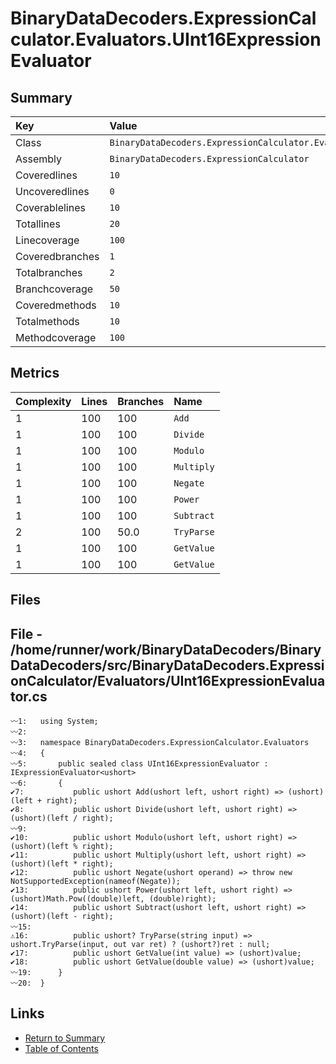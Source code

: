 ﻿# BinaryDataDecoders.ExpressionCalculator.Evaluators.UInt16ExpressionEvaluator

## Summary

| Key             | Value                                                                          |
| :-------------- | :----------------------------------------------------------------------------- |
| Class           | `BinaryDataDecoders.ExpressionCalculator.Evaluators.UInt16ExpressionEvaluator` |
| Assembly        | `BinaryDataDecoders.ExpressionCalculator`                                      |
| Coveredlines    | `10`                                                                           |
| Uncoveredlines  | `0`                                                                            |
| Coverablelines  | `10`                                                                           |
| Totallines      | `20`                                                                           |
| Linecoverage    | `100`                                                                          |
| Coveredbranches | `1`                                                                            |
| Totalbranches   | `2`                                                                            |
| Branchcoverage  | `50`                                                                           |
| Coveredmethods  | `10`                                                                           |
| Totalmethods    | `10`                                                                           |
| Methodcoverage  | `100`                                                                          |

## Metrics

| Complexity | Lines | Branches | Name       |
| :--------- | :---- | :------- | :--------- |
| 1          | 100   | 100      | `Add`      |
| 1          | 100   | 100      | `Divide`   |
| 1          | 100   | 100      | `Modulo`   |
| 1          | 100   | 100      | `Multiply` |
| 1          | 100   | 100      | `Negate`   |
| 1          | 100   | 100      | `Power`    |
| 1          | 100   | 100      | `Subtract` |
| 2          | 100   | 50.0     | `TryParse` |
| 1          | 100   | 100      | `GetValue` |
| 1          | 100   | 100      | `GetValue` |

## Files

## File - /home/runner/work/BinaryDataDecoders/BinaryDataDecoders/src/BinaryDataDecoders.ExpressionCalculator/Evaluators/UInt16ExpressionEvaluator.cs

```CSharp
〰1:   using System;
〰2:   
〰3:   namespace BinaryDataDecoders.ExpressionCalculator.Evaluators
〰4:   {
〰5:       public sealed class UInt16ExpressionEvaluator : IExpressionEvaluator<ushort>
〰6:       {
✔7:           public ushort Add(ushort left, ushort right) => (ushort)(left + right);
✔8:           public ushort Divide(ushort left, ushort right) => (ushort)(left / right);
〰9:   
✔10:          public ushort Modulo(ushort left, ushort right) => (ushort)(left % right);
✔11:          public ushort Multiply(ushort left, ushort right) => (ushort)(left * right);
✔12:          public ushort Negate(ushort operand) => throw new NotSupportedException(nameof(Negate));
✔13:          public ushort Power(ushort left, ushort right) => (ushort)Math.Pow((double)left, (double)right);
✔14:          public ushort Subtract(ushort left, ushort right) => (ushort)(left - right);
〰15:  
⚠16:          public ushort? TryParse(string input) => ushort.TryParse(input, out var ret) ? (ushort?)ret : null;
✔17:          public ushort GetValue(int value) => (ushort)value;
✔18:          public ushort GetValue(double value) => (ushort)value;
〰19:      }
〰20:  }
```

## Links

* [Return to Summary](Summary.md)
* [Table of Contents](../TOC.md)

